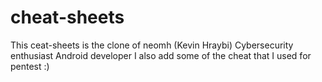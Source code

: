 # cheat-sheets
This ceat-sheets is the clone of neomh (Kevin Hraybi) Cybersecurity enthusiast Android developer 
I also add some of the cheat that I used for pentest :)
